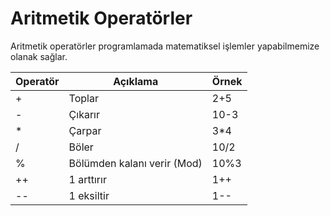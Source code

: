 # Aritmetik Operatörler

Aritmetik operatörler programlamada matematiksel işlemler yapabilmemize olanak sağlar.

| Operatör | Açıklama                    | Örnek |
| -------- | --------------------------- | ----- |
| +        | Toplar                      | 2+5   |
| -        | Çıkarır                     | 10-3  |
| \*       | Çarpar                      | 3\*4  |
| /        | Böler                       | 10/2  |
| %        | Bölümden kalanı verir (Mod) | 10%3  |
| ++       | 1 arttırır                  | 1++   |
| --       | 1 eksiltir                  | 1--   |
